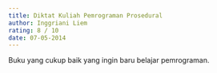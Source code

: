 ```yaml
---
title: Diktat Kuliah Pemrograman Prosedural
author: Inggriani Liem
rating: 8 / 10
date: 07-05-2014
---
```


Buku yang cukup baik yang ingin baru belajar pemrograman.